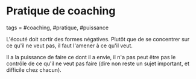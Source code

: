 # Pratique de coaching
tags = #coaching, #pratique, #puissance

L'écouté doit sortir des formes négatives. Plutôt que de se concentrer sur ce qu'il ne veut pas, il faut l'amener à ce qu'il veut.

Il a la puissance de faire ce dont il a envie, il n'a pas peut être pas le contrôle de ce qu'il ne veut pas faire (dire non reste un sujet important, et difficile chez chacun).

